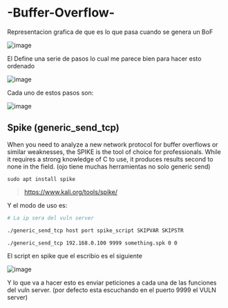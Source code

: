 # -Buffer-Overflow-

Representacion grafica de que es lo que pasa cuando se genera un BoF

![image](https://github.com/gecr07/-Buffer-Overflow-/assets/63270579/98bf083c-df68-4159-be95-a1fa29715c99)


El Define una serie de pasos lo cual me parece bien para hacer esto ordenado

![image](https://github.com/gecr07/-Buffer-Overflow-/assets/63270579/b06f1f2e-9796-4e70-a11f-fa9542521428)

Cada uno de estos pasos son:

![image](https://github.com/gecr07/-Buffer-Overflow-/assets/63270579/3ae16b52-ff6b-4fdc-97a0-40dc66449f43)


## Spike (generic_send_tcp)

When you need to analyze a new network protocol for buffer overflows or similar weaknesses, the SPIKE is the tool of choice for professionals. While it requires a strong knowledge of C to use, it produces results second to none in the field. (ojo tiene muchas herramientas no solo generic send)

```
sudo apt install spike
```
> https://www.kali.org/tools/spike/

Y el modo de uso es:

```bash
# La ip sera del vuln server

./generic_send_tcp host port spike_script SKIPVAR SKIPSTR

./generic_send_tcp 192.168.0.100 9999 something.spk 0 0

```

El script en spike que el escribio es el siguiente 

![image](https://github.com/gecr07/-Buffer-Overflow-/assets/63270579/bbafb67f-1e2e-42c1-bce9-c1e62fb56a50)

Y lo que va a hacer esto es enviar peticiones a cada una de las  funciones del vuln server. (por defecto esta escuchando en el puerto 9999 el VULN server)






















